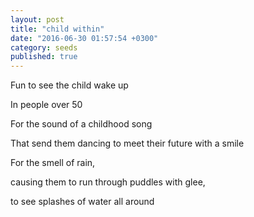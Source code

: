 ```yaml
---
layout: post
title: "child within"
date: "2016-06-30 01:57:54 +0300"
category: seeds
published: true
---
```

Fun to see the child wake up

In people over 50

For the sound of a childhood song

That send them dancing to meet their future with a smile

For the smell of rain,

causing them to run through puddles with glee,

to see splashes of water all around
